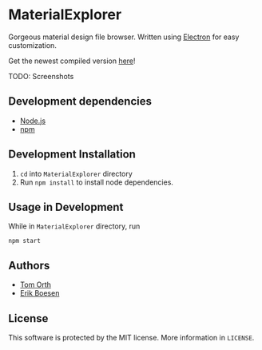 # MaterialExplorer
Gorgeous material design file browser. Written using [Electron](http://electron.atom.io/) for easy customization.

Get the newest compiled version [here](http://github.com/atf1999/MaterialExplorer/releases)!

TODO: Screenshots

## Development dependencies
* [Node.js](https://nodejs.org)
* [npm](https://npmjs.com)

## Development Installation
1. `cd` into `MaterialExplorer` directory
2. Run `npm install` to install node dependencies.

## Usage in Development
While in `MaterialExplorer` directory, run

    npm start

## Authors
* [Tom Orth](https://github.com/TomOrth)
* [Erik Boesen](https://github.com/ErikBoesen)

## License
This software is protected by the MIT license. More information in `LICENSE`.
